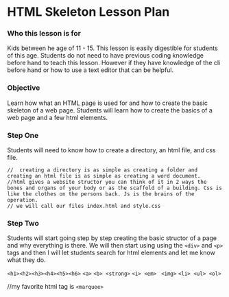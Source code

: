 # HTML Skeleton Lesson Plan

### Who this lesson is for
Kids between he age of 11 - 15. This lesson is easily digestible for students of this age. Students do not need to  have previous coding knowledge before hand to teach this lesson. However if they have knowledge of the cli before hand or how to use a text editor that can be helpful.
### Objective
Learn how what an HTML page is used for and how to create the basic skeleton of a web page. Students will learn how to create the basics of a web page and a few html elements.

### Step One
Students will need to know how to create a directory, an html file, and css file.

```
//  creating a directory is as simple as creating a folder and creating an html file is as simple as creating a word document. 
//html gives a website structor you can think of it in 2 ways the bones and organs of your body or as the scaffold of a building. Css is like the clothes on the persons back. Js is the brains of the operation.
// we will call our files index.html and style.css
```

### Step Two
Students will start going step by step creating the basic structor of a page and why everything is there. We will then start using using the `<div>` and `<p>` tags and then I will let students search for html elements and let me know what they do.

`<h1><h2><h3><h4><h5><h6>`
`<a>`
`<b> <strong>`
`<i> <em> `
`<img>`
`<li> <ul> <ol>`

//my favorite html tag is `<marquee>`

